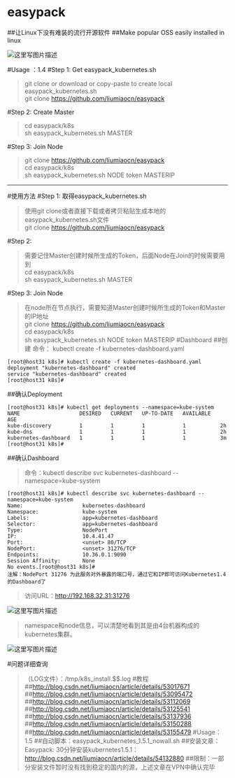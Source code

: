 # easypack
##让Linux下没有难装的流行开源软件
##Make popular OSS easily installed in linux

![这里写图片描述](http://img.blog.csdn.net/20161017215750901)

#Usage ：1.4
#Step 1: Get easypack_kubernetes.sh
>git clone or download or copy-paste to create local easypack_kubernetes.sh   
git clone https://github.com/liumiaocn/easypack

#Step 2: Create Master
>cd easypack/k8s   
sh easypack_kubernetes.sh MASTER

#Step 3: Join Node
>git clone https://github.com/liumiaocn/easypack   
>cd easypack/k8s   
>sh easypack_kubernetes.sh NODE token MASTERIP

---
#使用方法
#Step 1: 取得easypack_kubernetes.sh
>使用git clone或者直接下载或者拷贝粘贴生成本地的easypack_kubernetes.sh文件    
git clone https://github.com/liumiaocn/easypack

#Step 2: 
>需要记住Master创建时候所生成的Token，后面Node在Join的时候需要用到    
>cd easypack/k8s   
sh easypack_kubernetes.sh MASTER

#Step 3: Join Node
>在node所在节点执行，需要知道Master创建时候所生成的Token和Master的IP地址   
>git clone https://github.com/liumiaocn/easypack   
>cd easypack/k8s   
>sh easypack_kubernetes.sh NODE token MASTERIP
#Dashboard
##创建
>命令： kubectl create -f kubernetes-dashboard.yaml
```
[root@host31 k8s]# kubectl create -f kubernetes-dashboard.yaml
deployment "kubernetes-dashboard" created
service "kubernetes-dashboard" created
[root@host31 k8s]#
```

##确认Deployment
```
[root@host31 k8s]# kubectl get deployments --namespace=kube-system
NAME                   DESIRED   CURRENT   UP-TO-DATE   AVAILABLE   AGE
kube-discovery         1         1         1            1           2h
kube-dns               1         1         1            1           2h
kubernetes-dashboard   1         1         1            1           3m
[root@host31 k8s]#
```

##确认Dashboard
>命令：kubectl describe svc kubernetes-dashboard --namespace=kube-system
```
[root@host31 k8s]# kubectl describe svc kubernetes-dashboard --namespace=kube-system
Name:                   kubernetes-dashboard
Namespace:              kube-system
Labels:                 app=kubernetes-dashboard
Selector:               app=kubernetes-dashboard
Type:                   NodePort
IP:                     10.4.41.47
Port:                   <unset> 80/TCP
NodePort:               <unset> 31276/TCP
Endpoints:              10.36.0.1:9090
Session Affinity:       None
No events.[root@host31 k8s]#
注解：NodePort 31276 为此服务对外暴露的端口号，通过它和IP即可访问Kubernetes1.4的Dashboard了
```

>访问URL：http://192.168.32.31:31276 

![这里写图片描述](http://img.blog.csdn.net/20161110063058276)

>namespace和node信息，可以清楚地看到其是由4台机器构成的kubernetes集群。

![这里写图片描述](http://img.blog.csdn.net/20161110063435109)

#问题详细查询
>（LOG文件）：/tmp/k8s_install.$$.log
#教程
##http://blog.csdn.net/liumiaocn/article/details/53017671
##http://blog.csdn.net/liumiaocn/article/details/53095472
##http://blog.csdn.net/liumiaocn/article/details/53112069
##http://blog.csdn.net/liumiaocn/article/details/53125541
##http://blog.csdn.net/liumiaocn/article/details/53137936
##http://blog.csdn.net/liumiaocn/article/details/53150288
##http://blog.csdn.net/liumiaocn/article/details/53155479
#Usage：1.5
##自动脚本：easypack_kubernetes_1.5.1_nowall.sh
##安装文章：Easypack: 30分钟安装kubernetes1.5.1：http://blog.csdn.net/liumiaocn/article/details/54132880
##限制：一部分安装文件暂时没有找到稳定的国内的源，上述文章在VPN中确认完毕
